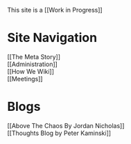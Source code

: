 This site is a [[Work in Progress]]

# Site Navigation

[[The Meta Story]]  
[[Administration]]  
[[How We Wiki]]  
[[Meetings]]  

# Blogs
[[Above The Chaos By Jordan Nicholas]]  
[[Thoughts Blog by Peter Kaminski]]  
